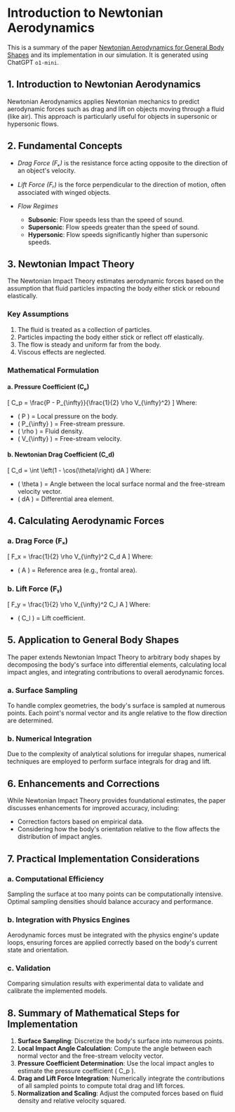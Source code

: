 # Introduction to Newtonian Aerodynamics

This is a summary of the paper
[Newtonian Aerodynamics for General Body Shapes](https://ntrs.nasa.gov/citations/19660012440)
and its implementation in our simulation. It is generated using ChatGPT
`o1-mini`.

## 1. Introduction to Newtonian Aerodynamics

Newtonian Aerodynamics applies Newtonian mechanics to predict aerodynamic forces
such as drag and lift on objects moving through a fluid (like air). This
approach is particularly useful for objects in supersonic or hypersonic flows.

## 2. Fundamental Concepts

- *Drag Force (Fₓ)* is the resistance force acting opposite to the direction of
  an object's velocity.

- *Lift Force (Fᵧ)* is the force perpendicular to the direction of motion, often
  associated with winged objects.

- *Flow Regimes*

  - **Subsonic**: Flow speeds less than the speed of sound.
  - **Supersonic**: Flow speeds greater than the speed of sound.
  - **Hypersonic**: Flow speeds significantly higher than supersonic speeds.

## 3. Newtonian Impact Theory

The Newtonian Impact Theory estimates aerodynamic forces based on the assumption
that fluid particles impacting the body either stick or rebound elastically.

### Key Assumptions

1. The fluid is treated as a collection of particles.
2. Particles impacting the body either stick or reflect off elastically.
3. The flow is steady and uniform far from the body.
4. Viscous effects are neglected.

### Mathematical Formulation

#### a. Pressure Coefficient (Cₚ)

\[ C_p = \frac{P - P_{\infty}}{\frac{1}{2} \rho V_{\infty}^2} \] Where:

- \( P \) = Local pressure on the body.
- \( P_{\infty} \) = Free-stream pressure.
- \( \rho \) = Fluid density.
- \( V_{\infty} \) = Free-stream velocity.

#### b. Newtonian Drag Coefficient (C_d)

\[ C_d = \int \left(1 - \cos(\theta)\right) dA \] Where:

- \( \theta \) = Angle between the local surface normal and the free-stream
  velocity vector.
- \( dA \) = Differential area element.

## 4. Calculating Aerodynamic Forces

### a. Drag Force (Fₓ)

\[ F_x = \frac{1}{2} \rho V_{\infty}^2 C_d A \] Where:

- \( A \) = Reference area (e.g., frontal area).

### b. Lift Force (Fᵧ)

\[ F_y = \frac{1}{2} \rho V_{\infty}^2 C_l A \] Where:

- \( C_l \) = Lift coefficient.

## 5. Application to General Body Shapes

The paper extends Newtonian Impact Theory to arbitrary body shapes by
decomposing the body's surface into differential elements, calculating local
impact angles, and integrating contributions to overall aerodynamic forces.

### a. Surface Sampling

To handle complex geometries, the body's surface is sampled at numerous points.
Each point's normal vector and its angle relative to the flow direction are
determined.

### b. Numerical Integration

Due to the complexity of analytical solutions for irregular shapes, numerical
techniques are employed to perform surface integrals for drag and lift.

## 6. Enhancements and Corrections

While Newtonian Impact Theory provides foundational estimates, the paper
discusses enhancements for improved accuracy, including:

- Correction factors based on empirical data.
- Considering how the body's orientation relative to the flow affects the
  distribution of impact angles.

## 7. Practical Implementation Considerations

### a. Computational Efficiency

Sampling the surface at too many points can be computationally intensive.
Optimal sampling densities should balance accuracy and performance.

### b. Integration with Physics Engines

Aerodynamic forces must be integrated with the physics engine's update loops,
ensuring forces are applied correctly based on the body's current state and
orientation.

### c. Validation

Comparing simulation results with experimental data to validate and calibrate
the implemented models.

## 8. Summary of Mathematical Steps for Implementation

1. **Surface Sampling**: Discretize the body's surface into numerous points.
2. **Local Impact Angle Calculation**: Compute the angle between each normal
   vector and the free-stream velocity vector.
3. **Pressure Coefficient Determination**: Use the local impact angles to
   estimate the pressure coefficient \( C_p \).
4. **Drag and Lift Force Integration**: Numerically integrate the contributions
   of all sampled points to compute total drag and lift forces.
5. **Normalization and Scaling**: Adjust the computed forces based on fluid
   density and relative velocity squared.
